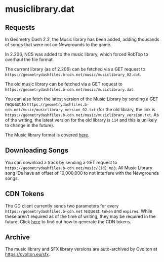 # musiclibrary.dat 

## Requests

In Geometry Dash 2.2, the Music library has been added, adding thousands of songs that were not on Newgrounds to the game. 

In 2.206, NCS was added to the music library, which forced RobTop to overhaul the file format.

The current library (as of 2.206) can be fetched via a GET request to `https://geometrydashfiles.b-cdn.net/music/musiclibrary_02.dat`.

The old music library can be fetched via a GET request to `https://geometrydashfiles.b-cdn.net/music/musiclibrary.dat`.

You can also fetch the latest version of the Music Library by sending a GET request to `https://geometrydashfiles.b-cdn.net/music/musiclibrary_version_02.txt` (for the old library, the link is `https://geometrydashfiles.b-cdn.net/music/musiclibrary_version.txt`. As of the writing, the latest version for the old library is `114` and this is unlikely to change in the future).

The Music library format is covered [here](/resources/client/musiclibrary.md).

## Downloading Songs

You can download a track by sending a GET request to `https://geometrydashfiles.b-cdn.net/music/{id}.mp3`. All Music Library song IDs have an offset of 10,000,000 to not interfere with the Newgrounds songs.

## CDN Tokens

The GD client currently sends two parameters for every `https://geometrydashfiles.b-cdn.net` request: `token` and `expires`. While these aren't required as of the time of writing, they may be required in the future. Click [here](/topics/cdn_token.md) to find out how to generate the CDN tokens.

## Archive

The music library and SFX library versions are auto-archived by Cvolton at https://cvolton.eu/sfx.
